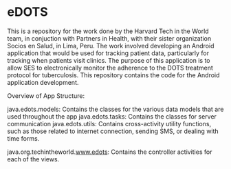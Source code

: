 # eDOTS

This is a repository for the work done by the Harvard Tech in the World team, in conjuction with Partners in Health, with their sister organization Socios en Salud, in Lima, Peru. The work involved developing an Android application that would be used for tracking patient data, particularly for tracking when patients visit clinics. The purpose of this application is to allow SES to electronically monitor the adherence to the DOTS treatment protocol for tuberculosis. This repository contains the code for the Android application development.

Overview of App Structure:

java.edots.models: Contains the classes for the various data models that are used throughout the app
java.edots.tasks: Contains the classes for server communication
java.edots.utils: Contains cross-activity utility functions, such as those related to internet connection, sending SMS, or dealing with time forms.

java.org.techintheworld.www.edots: Contains the controller activities for each of the views.
